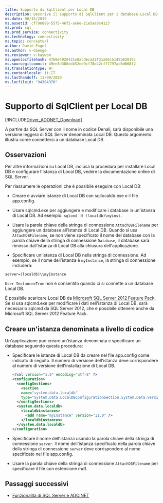 ```yaml
---
title: Supporto di SqlClient per Local DB
description: Descrive il supporto di SqlClient per i database Local DB.
ms.date: 08/15/2019
ms.assetid: cf796898-5575-46f2-ae6e-21e5aa8c4123
ms.prod: sql
ms.prod_service: connectivity
ms.technology: connectivity
ms.topic: conceptual
author: David-Engel
ms.author: v-daenge
ms.reviewer: v-kaywon
ms.openlocfilehash: 4760e4928421e0acdeca22f31a00cb148b82019c
ms.sourcegitcommit: 49ee3d388ddb52ed9cf78d42cff7797ad6d668f2
ms.translationtype: HT
ms.contentlocale: it-IT
ms.lasthandoff: 11/09/2020
ms.locfileid: "94384370"
---
```

# <a name="sqlclient-support-for-localdb"></a>Supporto di SqlClient per Local DB

[!INCLUDE[Driver_ADONET_Download](../../../includes/driver_adonet_download.md)]

A partire da SQL Server con il nome in codice Denali, sarà disponibile una versione leggera di SQL Server denominata Local DB. Questo argomento illustra come connettersi a un database Local DB.  
  
## <a name="remarks"></a>Osservazioni  
Per altre informazioni su Local DB, inclusa la procedura per installare Local DB e configurare l'istanza di Local DB, vedere la documentazione online di SQL Server.  
  
Per riassumere le operazioni che è possibile eseguire con Local DB:  
  
- Creare e avviare istanze di Local DB con sqllocaldb.exe o il file app.config.  
  
- Usare sqlcmd.exe per aggiungere e modificare i database in un'istanza di Local DB. Ad esempio: `sqlcmd -S (localdb)\myinst`.  
  
- Usare la parola chiave della stringa di connessione `AttachDBFilename` per aggiungere un database all'istanza di Local DB. Quando si usa `AttachDBFilename`, se non viene specificato il nome del database con la parola chiave della stringa di connessione `Database`, il database sarà rimosso dall'istanza di Local DB alla chiusura dell'applicazione.  
  
- Specificare un'istanza di Local DB nella stringa di connessione. Ad esempio, se il nome dell'istanza è `myInstance`, la stringa di connessione includerà:  
  
```console
server=(localdb)\\myInstance  
```  
  
`User Instance=True` non è consentito quando ci si connette a un database Local DB.  
  
È possibile scaricare Local DB da [Microsoft SQL Server 2012 Feature Pack](https://www.microsoft.com/download/details.aspx?id=56041). Se si usa sqlcmd.exe per modificare i dati nell'istanza di Local DB, sarà necessario sqlcmd da SQL Server 2012, che è possibile ottenere anche da Microsoft SQL Server 2012 Feature Pack.  
  
## <a name="programmatically-create-a-named-instance"></a>Creare un'istanza denominata a livello di codice  
Un'applicazione può creare un'istanza denominata e specificare un database seguendo questa procedura:  
  
- Specificare le istanze di Local DB da creare nel file app.config come indicato di seguito.  Il numero di versione dell'istanza deve corrispondere al numero di versione dell'installazione di Local DB.  
  
    ```xml  
    <?xml version="1.0" encoding="utf-8" ?>  
    <configuration>  
      <configSections>  
        <section  
        name="system.data.localdb"  
        type="System.Data.LocalDBConfigurationSection,System.Data,Version=4.0.0.0,Culture=neutral,PublicKeyToken=b77a5c561934e089"/>  
      </configSections>  
      <system.data.localdb>  
        <localdbinstances>  
          <add name="myInstance" version="11.0" />  
        </localdbinstances>  
      </system.data.localdb>  
    </configuration>  
    ```  
  
- Specificare il nome dell'istanza usando la parola chiave della stringa di connessione `server`.  Il nome dell'istanza specificato nella parola chiave della stringa di connessione `server` deve corrispondere al nome specificato nel file app.config.  
  
- Usare la parola chiave della stringa di connessione `AttachDBFilename` per specificare il file con estensione mdf.  
  
## <a name="next-steps"></a>Passaggi successivi
- [Funzionalità di SQL Server e ADO.NET](sql-server-features-adonet.md)
